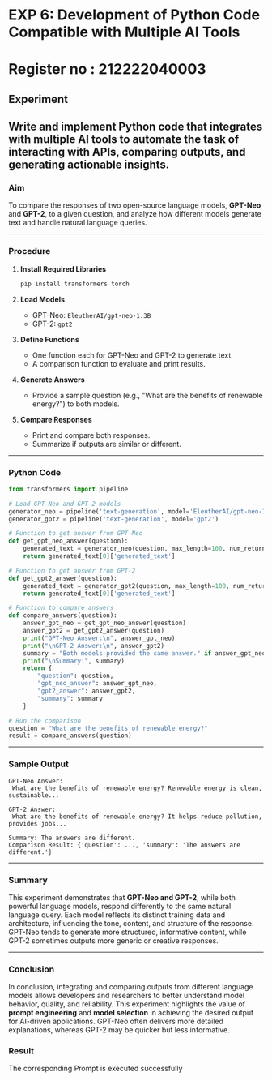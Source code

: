 # **EXP 6: Development of Python Code Compatible with Multiple AI Tools**


# Register no : 212222040003


## **Experiment**

Write and implement Python code that integrates with multiple AI tools to automate the task of interacting with APIs, comparing outputs, and generating actionable insights.
---


### **Aim**

To compare the responses of two open-source language models, **GPT-Neo** and **GPT-2**, to a given question, and analyze how different models generate text and handle natural language queries.

---

### **Procedure**

1. **Install Required Libraries**

   ```bash
   pip install transformers torch
   ```

2. **Load Models**

   * GPT-Neo: `EleutherAI/gpt-neo-1.3B`
   * GPT-2: `gpt2`

3. **Define Functions**

   * One function each for GPT-Neo and GPT-2 to generate text.
   * A comparison function to evaluate and print results.

4. **Generate Answers**

   * Provide a sample question (e.g., "What are the benefits of renewable energy?") to both models.

5. **Compare Responses**

   * Print and compare both responses.
   * Summarize if outputs are similar or different.

---

### **Python Code**

```python
from transformers import pipeline

# Load GPT-Neo and GPT-2 models
generator_neo = pipeline('text-generation', model='EleutherAI/gpt-neo-1.3B')
generator_gpt2 = pipeline('text-generation', model='gpt2')

# Function to get answer from GPT-Neo
def get_gpt_neo_answer(question):
    generated_text = generator_neo(question, max_length=100, num_return_sequences=1)
    return generated_text[0]['generated_text']

# Function to get answer from GPT-2
def get_gpt2_answer(question):
    generated_text = generator_gpt2(question, max_length=100, num_return_sequences=1)
    return generated_text[0]['generated_text']

# Function to compare answers
def compare_answers(question):
    answer_gpt_neo = get_gpt_neo_answer(question)
    answer_gpt2 = get_gpt2_answer(question)
    print("GPT-Neo Answer:\n", answer_gpt_neo)
    print("\nGPT-2 Answer:\n", answer_gpt2) 
    summary = "Both models provided the same answer." if answer_gpt_neo == answer_gpt2 else "The answers are different."
    print("\nSummary:", summary)
    return {
        "question": question,
        "gpt_neo_answer": answer_gpt_neo,
        "gpt2_answer": answer_gpt2,
        "summary": summary
    }

# Run the comparison
question = "What are the benefits of renewable energy?"
result = compare_answers(question)
```
---
### **Sample Output**

```
GPT-Neo Answer:
 What are the benefits of renewable energy? Renewable energy is clean, sustainable...

GPT-2 Answer:
 What are the benefits of renewable energy? It helps reduce pollution, provides jobs...

Summary: The answers are different.
Comparison Result: {'question': ..., 'summary': 'The answers are different.'}
```
---
### **Summary**

This experiment demonstrates that **GPT-Neo and GPT-2**, while both powerful language models, respond differently to the same natural language query. Each model reflects its distinct training data and architecture, influencing the tone, content, and structure of the response. GPT-Neo tends to generate more structured, informative content, while GPT-2 sometimes outputs more generic or creative responses.

---

### **Conclusion**

In conclusion, integrating and comparing outputs from different language models allows developers and researchers to better understand model behavior, quality, and reliability. This experiment highlights the value of **prompt engineering** and **model selection** in achieving the desired output for AI-driven applications. GPT-Neo often delivers more detailed explanations, whereas GPT-2 may be quicker but less informative.


### **Result**

The corresponding Prompt is executed successfully







